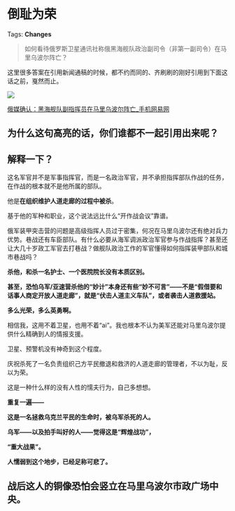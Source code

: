 # 倒耻为荣

Tags: **Changes**

> 如何看待俄罗斯卫星通讯社称俄黑海舰队政治副司令（非第一副司令）在马里乌波尔阵亡？



这里很多答案在引用新闻通稿的时候，都不约而同的、齐刷刷的刚好引用到下面这话之前，戛然而止。

![](https://picx.zhimg.com/50/v2-9b3c6ad8982df3608f10a9b3550d9745_720w.jpg?source=1940ef5c)  


[俄媒确认：黑海舰队副指挥员在马里乌波尔阵亡\_手机网易网](https://link.zhihu.com/?target=https%3A//3g.163.com/news/article/H2VNKQI400018AP1.html%3Fspss%3Dadap_pc)  


为什么这句高亮的话，你们谁都不一起引用出来呢？
-----------------------

**解释一下？**
---------

  


这名军官并不是军事指挥官，而是一名政治军官，并不承担指挥部队作战的任务，在作战的根本就不是他所属的部队。

他是**在组织维护人道走廊的过程中被杀**。

基于他的军种和职业，这个说法远比什么“开作战会议”靠谱。

俄军装甲突击营的问题是高级指挥人员过于密集，何况在马里乌波尔还有绝对兵力优势。巷战还有车臣部队。有什么必要从海军调派政治军官参与作战指挥？甚至还让大几十岁政工军官去打巷战？做舰队政治工作的军官懂得如何指挥装甲部队和城市巷战吗？

**杀他，和杀一名护士、一个医院院长没有本质区别。**

**甚至，恐怕乌军/亚速营杀他的“妙计”本身还有些“妙不可言”——不是“假借要和话事人商定开放人道走廊”，就是“伏击人道主义车队”，或者袭击人道救援站。**

**多么光荣，多么英勇啊。**

相信我，这用不着卫星，也用不着“ai”。我也根本不认为美军还能对马里乌波尔提供什么精确到人的情报支援。

卫星、预警机没有神奇到这个程度。

  


庆祝杀死了一名负责组织己方平民撤退和救济的人道走廊的管理者，不以为耻，反以为荣。

这是一种什么样的没有人性的懦夫行为，自己多想想。

  


**重复一遍——**

**这是一名拯救乌克兰平民的生命时，被乌军杀死的人。**

**乌军——以及拍手叫好的人——觉得这是“辉煌战功”，**

**“重大战果”。**

  


**人懦弱到这个地步，已经足称可悲了。**

战后这人的铜像恐怕会竖立在马里乌波尔市政广场中央。
-------------------------



